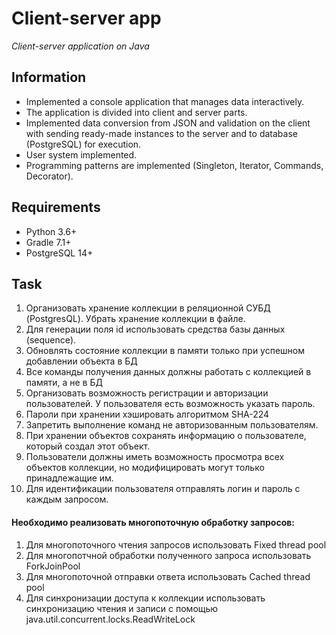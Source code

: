
# Client-server app
*Client-server application on Java*

## Information
* Implemented a console application that manages data interactively.
* The application is divided into client and server parts.
* Implemented data conversion from JSON and validation on the client with sending ready-made instances to the server and to database (PostgreSQL) for execution.
* User system implemented.
* Programming patterns are implemented (Singleton, Iterator, Commands, Decorator).

## Requirements
* Python 3.6+
* Gradle 7.1+
* PostgreSQL 14+

## Task
1. Организовать хранение коллекции в реляционной СУБД (PostgresQL). Убрать хранение коллекции в файле.
2. Для генерации поля id использовать средства базы данных (sequence).
3. Обновлять состояние коллекции в памяти только при успешном добавлении объекта в БД
4. Все команды получения данных должны работать с коллекцией в памяти, а не в БД
5. Организовать возможность регистрации и авторизации пользователей. У пользователя есть возможность указать пароль.
6. Пароли при хранении хэшировать алгоритмом SHA-224
7. Запретить выполнение команд не авторизованным пользователям.
8. При хранении объектов сохранять информацию о пользователе, который создал этот объект.
9. Пользователи должны иметь возможность просмотра всех объектов коллекции, но модифицировать могут только принадлежащие им.
10. Для идентификации пользователя отправлять логин и пароль с каждым запросом.

#### Необходимо реализовать многопоточную обработку запросов:
1. Для многопоточного чтения запросов использовать Fixed thread pool
2. Для многопотчной обработки полученного запроса использовать ForkJoinPool
3. Для многопоточной отправки ответа использовать Cached thread pool
4. Для синхронизации доступа к коллекции использовать синхронизацию чтения и записи с помощью java.util.concurrent.locks.ReadWriteLock
